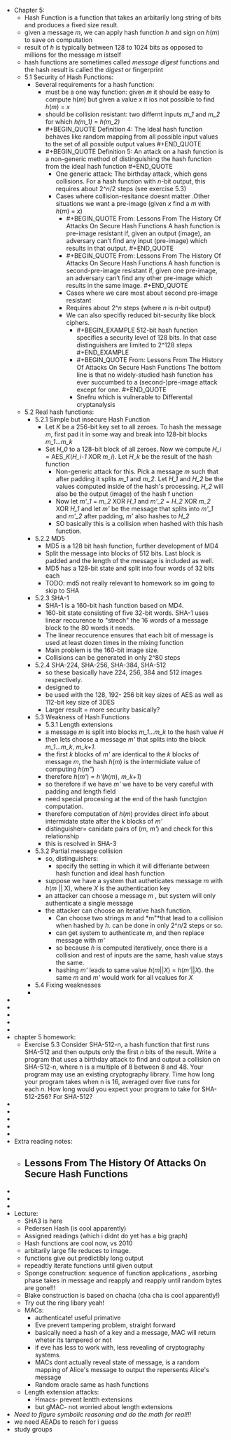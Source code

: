 - Chapter 5:
	- Hash Function is a function that takes an arbitarily long string of bits and produces a fixed size result.
	- given a message *m*, we can apply hash function *h* and sign on *h*(*m*) to save on computation
	- result of *h* is typically between 128 to 1024 bits as opposed to millions for the message *m* istself
	- hash functions are sometimes called *message digest* functions and the hash result is called the *digest* or fingerprint
	- 5.1 Security of Hash Functions:
		- Several requirements for a hash function:
			- must be a one way function: given *m* it should be easy to compute *h*(*m*) but given a value *x* it ios not possible to find *h*(*m*) = *x*
			- should be collision resistant: two differnt inputs *m_1* and *m_2* for which *h(m_1)* = *h(m_2)*
			- #+BEGIN_QUOTE
			  Definition 4: The Ideal hash function behaves like random mapping from all possible input values to the set of all possible output values
			  #+END_QUOTE
			- #+BEGIN_QUOTE
			  Definition 5: An attack on a hash function is a non-generic method of distinguishing the hash function from the ideal hash function
			  #+END_QUOTE
				- One generic attack: The birthday attack, which gens collisions. For a hash function with *n*-bit output, this requires about 2^*n*/2 steps (see exercise 5.3)
				- Cases where collision-resitance doesnt matter .Other situations we want a pre-image (given *x* find a *m* with *h*(*m*) = *x*)
					- #+BEGIN_QUOTE
					  From: Lessons From The History Of Attacks On Secure Hash Functions
					  A hash function is pre-image resistant if, given an output (image), an adversary can’t find any input (pre-image) which results in that output.
					  #+END_QUOTE
					- #+BEGIN_QUOTE
					  From: Lessons From The History Of Attacks On Secure Hash Functions
					  A hash function is second-pre-image resistant if, given one pre-image, an adversary can’t find any other pre-image which results in the same image.
					  #+END_QUOTE
					- Cases where we care most about second pre-image resistant
					- Requires about 2^*n* steps (where *n* is *n*-bit output)
					- We can also specifiy reduced bit-security like block ciphers.
						- #+BEGIN_EXAMPLE
						  512-bit hash function specifies a security level of 128 bits. In that case distinguishers are limited to 2^128 steps
						  #+END_EXAMPLE
						- #+BEGIN_QUOTE
						  From: Lessons From The History Of Attacks On Secure Hash Functions
						  The bottom line is that no widely-studied hash function has ever succumbed to a (second-)pre-image attack except for one.
						  #+END_QUOTE
						- Snefru which is vulnerable to Differental cryptanalysis
	- 5.2 Real hash functions:
		- 5.2.1 Simple but insecure Hash Function
			- Let *K* be a 256-bit key set to all zeroes. To hash the message *m*, first pad it in some way and break into 128-bit blocks *m_1*...*m_k*
			- Set *H_0* to a 128-bit block of all zeroes. Now we compute *H_i* = AES_*K*(*H_i-1*  XOR  *m_i*). Let *H_k* be the result of the hash function
				- Non-generic attack for this. Pick a message *m* such that after padding it splits *m_1* and *m_2*. Let *H_1* and *H_2* be the values computed inside of the hash's processing. *H_2* will also be the output (image)  of the hash f unction
				- Now let *m'_1* = *m_2* XOR *H_1* and *m'_2* = *H_2* XOR *m_2* XOR *H_1* and let *m'* be the message that splits into *m'_1* and *m'_2* after padding, *m'* also hashes to *H_2*
				- SO basically this is a collision when hashed with this hash function.
		- 5.2.2 MD5
			- MD5 is a 128 bit hash function, further development of MD4
			- Split the message into blocks of 512 bits. Last block is padded and the length of the message is included as well.
			- MD5 has a 128-bit state and split into four words of 32 bits each
			- TODO: md5 not really relevant to homework so im going to skip to SHA
		- 5.2.3 SHA-1
			- SHA-1 is a 160-bit hash function based on MD4.
			- 160-bit state consisting of five 32-bit words. SHA-1 uses linear reccurence to "strech" the 16 words of a message block to the 80 words it needs.
			- The linear reccurence ensures that each bit of message is used at least dozen times in the mixing function
			- Main problem is the 160-bit image size.
			- Collisions can be generated in only 2^80 steps
		- 5.2.4 SHA-224, SHA-256, SHA-384, SHA-512
			- so these basically have 224, 256, 384 and 512 images respectively.
			- designed to
			- be used with the 128, 192- 256 bit key sizes of AES as well as 112-bit key size of 3DES
			- Larger result = more security basically?
		- 5.3 Weakness of Hash Functions
			- 5.3.1 Length extensions
			- a message *m* is split into blocks *m_1*...*m_k* to the hash value *H*
			- then lets choose a message *m'* that splits into the block *m_1*...*m_k*, *m_k+1*.
			- the first *k*  blocks of *m'* are identical to the *k* blocks of message *m*, the hash *h*(*m*) is the intermidiate  value of computing *h*(*m"*)
			- therefore *h*(*m'*) = *h'*(*h*(*m*), *m_k+1*)
			- so therefore if we have *m'* we have to be very careful with padding and length field
			- need special procesing at the end of the hash functgion computation.
			- therefore computation of *h*(*m*) provides direct info about intermidate state after the *k* blocks of *m'*
			- distinguisher= canidate pairs of (*m*, *m'*) and check for this relationship
			- this is resolved in SHA-3
		- 5.3.2 Partial message collision
			- so, distinguishers:
				- specify the setting in  which it will differiante between hash function and ideal hash function
			- suppose we have a system that autheticates message *m* with *h*(*m* || X), where *X* is the authentication key
			- an attacker can choose a message *m* , but system will only authenticate a single message
			- the attacker can choose an iterative hash function.
				- Can choose two strings *m* and *m"*that lead to a collision when hashed by *h*. can be done in only 2^*n*/2 steps or so.
				- can get system to authenticate *m*, and then replace message with *m'*
				- so because *h* is computed iteratively, once there is a collision and rest of inputs are the same, hash value stays the same.
				- hashing *m'* leads to same value *h*(*m*||*X*) = *h*(*m'*||*X*). the same *m* and *m'* would work for all vcalues for *X*
		- 5.4 Fixing weaknesses
		-
-
-
-
-
-
- chapter 5 homework:
	- Exercise 5.3 Consider SHA-512-n, a hash function that first runs SHA-512 and then outputs only the first *n* bits of the result. Write a program that uses a birthday attack to find and output a collision on SHA-512-n, where n is a multiple of 8 between 8 and 48. Your program may use an existing cryptography library. Time how long your program takes when n is 16, averaged over five runs for each *n*. How long would you expect your program to take for SHA-512-256? For SHA-512?
-
-
-
-
-
- Extra reading notes:
	- Lessons From The History Of Attacks On Secure Hash Functions
		-
-
-
-
- Lecture:
	- SHA3 is here
	- Pedersen Hash (is cool apparently)
	- Assigned readings (which i didnt do yet has a big graph)
	- Hash functions are cool now, vs 2010
	- arbitarily large file reduces to image.
	- functions give out predictibly long output
	- repeadtly iterate functions until given output
	- Sponge construction: sequence of function applications , asorbing phase takes in message and reapply and reapply until random bytes are gone!!!
	- Blake construction is based on chacha (cha cha is cool apparently!)
	- Try out the ring libary yeah!
	- MACs:
		- authenticate! useful primative
		- Eve prevent tampering problem, straight forward
		- basically need a hash of a key and a message, MAC will return wheter its tampered or not
		- if eve has less to work with, less revealing of cryptography systems.
		- MACs dont actually reveal state of message, is a random mapping of Alice's message to output the repersents Alice's message
		- Random oracle same as hash functions
	- Length extension attacks:
		- Hmacs- prevent lentth extensions
		- but gMAC- not worried about length extensions
- *Need to figure symbolic reasoning and do the math for real!!!*
- we need AEADs to reach for i guess
- study groups